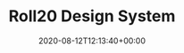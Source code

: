 ---
title: Roll20 Design System
date: 2020-08-12T12:13:40+00:00
projectType: Website

headerDark: "true"
hero: images/portfolio/05.jpg
thumbnail: images/portfolio/05.jpg
logo: images/logo.png
service: UX Design
client: Jane Doe

summary: Lorem ipsum dolor sit amet, consetetur sadipscing elitr, sed diam
  nonumy eirmod tempor invidunt ut labore et dolore magna aliquyam erat, sed diam
  voluptua. At vero eos et accusam et justo duo dolores et ea rebum. Stet clita kasd
  gubergren, no sea takimata sanctus est Lorem ipsum dolor sit amet lorem ipsum dolor.
challenge: Challenge conent goes here.
solution: Solutioon conent goes here.
---